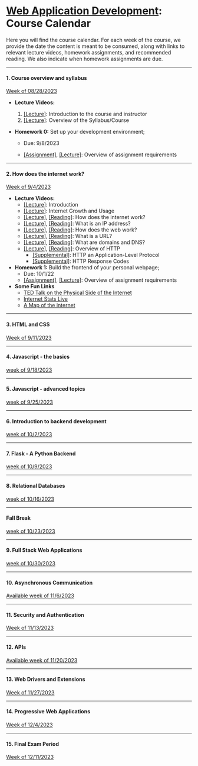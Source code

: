# [Web Application Development](https://gitlab.msu.edu/cse477-fall-2023/course-materials): Course Calendar

Here you will find the course calendar. For each week of the course, we provide the date the content is meant to be consumed, along with links to relevant lecture videos, homework assignments, and recommended reading. We also indicate when homework assignments are due.  



<hr>



#### 1. Course overview and syllabus

<u>Week of 08/28/2023</u>

- **Lecture Videos:**

  1. [[Lecture]](https://youtu.be/KSBRzzAlvLw): Introduction to the course and instructor
  2. [[Lecture]](https://youtu.be/QyDo5-qBOhk): Overview of the Syllabus/Course

- **Homework 0:** Set up your development environment; 

  - Due: 9/8/2023

  - [[Assignment]](../homework/Homework-0), [[Lecture]](https://youtu.be/AaPNWj6GgI0): Overview of assignment requirements

    

<hr>



#### 2. How does the internet work?

<u>Week of 9/4/2023</u>

* **Lecture Videos:**
  * [[Lecture]](https://youtu.be/9_uYlzaU29g): Introduction
  * [[Lecture]](https://youtu.be/hfbHZxBZbQ8): Internet Growth and Usage
  * [[Lecture]](https://youtu.be/6iz9tgF9sKo), [[Reading]](https://developer.mozilla.org/en-US/docs/Learn/Common_questions/How_does_the_Internet_work): How does the internet work?
  * [[Lecture]](https://youtu.be/P875_nCUaQ4), [[Reading]](https://www.kaspersky.com/resource-center/definitions/what-is-an-ip-address): What is an IP address? 
  * [[Lecture]](https://youtu.be/RvSgbEbMd0w), [[Reading]](https://developer.mozilla.org/en-US/docs/Learn/Getting_started_with_the_web/How_the_Web_works): How does the web work? 
  * [[Lecture]](https://youtu.be/2G3WYxxKAaU), [[Reading]](https://developer.mozilla.org/en-US/docs/Learn/Common_questions/What_is_a_URL): What is a URL? 
  * [[Lecture]](https://youtu.be/2IxMKuaOFjo), [[Reading]](https://developer.mozilla.org/en-US/docs/Learn/Common_questions/What_is_a_domain_name): What are domains and DNS? 
  * [[Lecture]](https://youtu.be/5hFUqCIq0xw), [[Reading]](https://developer.mozilla.org/en-US/docs/Web/HTTP/Overview): Overview of HTTP
    * [[Supplemental]](https://dev.opera.com/articles/http-basic-introduction/): HTTP an Application-Level Protocol
    * [[Supplemental]](https://dev.opera.com/articles/http-response-codes/): HTTP Response Codes
* **Homework 1:** Build the frontend of your personal webpage; 
  * Due: 10/1/22
  * [[Assignment]](../homework/Homework-1), [[Lecture]](https://youtu.be/RxyNQgcdNiY): Overview of assignment requirements
* **Some Fun Links**
  * [TED Talk on the Physical Side of the Internet](https://www.ted.com/talks/andrew_blum_discover_the_physical_side_of_the_internet?language=rm) 
  * [Internet Stats Live](https://www.internetlivestats.com/) 
  * [A Map of the internet](http://internet-map.net/) 



<hr>



####  **3. HTML and CSS** 

<u>Week of 9/11/2023</u>

<hr>



#### 4. Javascript - the basics

<u> week of 9/18/2023</u>



<hr>



#### 5. Javascript - advanced topics

<u>week of 9/25/2023</u>





<hr>



#### 6. Introduction to backend development

<u>week of 10/2/2023</u>



<hr>



#### 7. Flask - A Python Backend

<u>week of  10/9/2023</u> 





<hr>



#### 8. Relational Databases 

<u> week of  10/16/2023</u> 







<hr>



#### Fall Break

 <u>week of 10/23/2023</u> 



<hr>



#### 9. Full Stack Web Applications

<u>week of  10/30/2023</u>



<hr>



#### 10. Asynchronous Communication

<u>Available week of 11/6/2023</u>



<hr>



#### 11. Security and Authentication

<u>Week of  11/13/2023</u>




<hr>



#### 12. APIs

<u>Available week of  11/20/2023</u> 





<hr>



#### 13. Web Drivers and Extensions

<u>Week of 11/27/2023</u>





<hr>



#### 14. Progressive Web Applications

<u>Week of  12/4/2023</u>

<hr>



#### 15. Final Exam Period

<u>Week of  12/11/2023</u>



